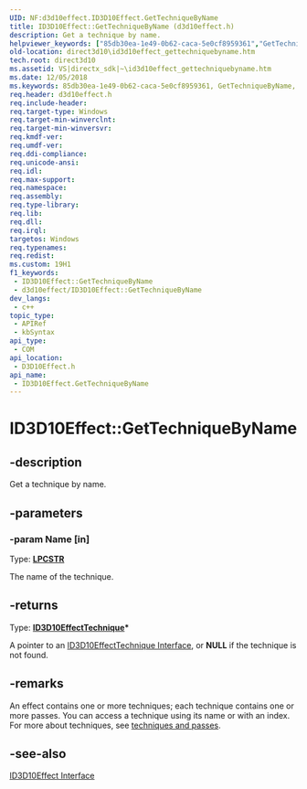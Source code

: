 ```yaml
---
UID: NF:d3d10effect.ID3D10Effect.GetTechniqueByName
title: ID3D10Effect::GetTechniqueByName (d3d10effect.h)
description: Get a technique by name.
helpviewer_keywords: ["85db30ea-1e49-0b62-caca-5e0cf8959361","GetTechniqueByName","GetTechniqueByName method [Direct3D 10]","GetTechniqueByName method [Direct3D 10]","ID3D10Effect interface","ID3D10Effect interface [Direct3D 10]","GetTechniqueByName method","ID3D10Effect.GetTechniqueByName","ID3D10Effect::GetTechniqueByName","d3d10effect/ID3D10Effect::GetTechniqueByName","direct3d10.id3d10effect_gettechniquebyname"]
old-location: direct3d10\id3d10effect_gettechniquebyname.htm
tech.root: direct3d10
ms.assetid: VS|directx_sdk|~\id3d10effect_gettechniquebyname.htm
ms.date: 12/05/2018
ms.keywords: 85db30ea-1e49-0b62-caca-5e0cf8959361, GetTechniqueByName, GetTechniqueByName method [Direct3D 10], GetTechniqueByName method [Direct3D 10],ID3D10Effect interface, ID3D10Effect interface [Direct3D 10],GetTechniqueByName method, ID3D10Effect.GetTechniqueByName, ID3D10Effect::GetTechniqueByName, d3d10effect/ID3D10Effect::GetTechniqueByName, direct3d10.id3d10effect_gettechniquebyname
req.header: d3d10effect.h
req.include-header: 
req.target-type: Windows
req.target-min-winverclnt: 
req.target-min-winversvr: 
req.kmdf-ver: 
req.umdf-ver: 
req.ddi-compliance: 
req.unicode-ansi: 
req.idl: 
req.max-support: 
req.namespace: 
req.assembly: 
req.type-library: 
req.lib: 
req.dll: 
req.irql: 
targetos: Windows
req.typenames: 
req.redist: 
ms.custom: 19H1
f1_keywords:
 - ID3D10Effect::GetTechniqueByName
 - d3d10effect/ID3D10Effect::GetTechniqueByName
dev_langs:
 - c++
topic_type:
 - APIRef
 - kbSyntax
api_type:
 - COM
api_location:
 - D3D10Effect.h
api_name:
 - ID3D10Effect.GetTechniqueByName
---
```


# ID3D10Effect::GetTechniqueByName


## -description

Get a technique by name.

## -parameters

### -param Name [in]

Type: <b><a href="/windows/desktop/WinProg/windows-data-types">LPCSTR</a></b>

The name of the technique.

## -returns

Type: <b><a href="/windows/desktop/api/d3d10effect/nn-d3d10effect-id3d10effecttechnique">ID3D10EffectTechnique</a>*</b>

A pointer to an <a href="/windows/desktop/api/d3d10effect/nn-d3d10effect-id3d10effecttechnique">ID3D10EffectTechnique Interface</a>, or <b>NULL</b> if the technique is not found.

## -remarks

An effect contains one or more techniques; each technique contains one or more passes. You can access a technique using its name or with an index. For more about techniques, see <a href="/windows/desktop/direct3d10/d3d10-graphics-programming-guide-effects-organize">techniques and passes</a>.

## -see-also

<a href="/windows/desktop/api/d3d10effect/nn-d3d10effect-id3d10effect">ID3D10Effect Interface</a>